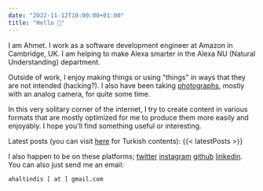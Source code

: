 ```yaml
---
date: "2022-11-12T10:00:00+01:00"
title: "Hello 👋"
---
```


I am Ahmet. I work as a software development engineer at Amazon in Cambridge, UK. I am helping to make Alexa smarter in the Alexa NU (Natural Understanding) department.

Outside of work, I enjoy making things or using "things" in ways that they are not intended (hacking?). I also have been taking [photographs](/photographs/), mostly with an analog camera, for quite some time.

In this very solitary corner of the internet, I try to create content in various formats that are mostly optimized for me to produce them more easily and enjoyably. I hope you'll find something useful or interesting.

Latest posts (you can visit [here](https://tr.ahmt.me) for Turkish contents):
{{< latestPosts >}}

I also happen to be on these platforms; [twitter](https://www.twitter.com/ahaltindis) [instagram](https://www.instagram.com/ahaltindis) [github](https://github.com/ahaltindis) [linkedin](https://www.linkedin.com/in/ahmetaltindis/). You can also just send me an email:

```ahaltindis [ at ] gmail.com```
